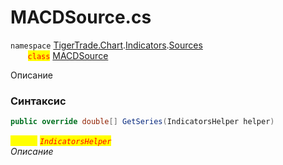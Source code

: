 
# MACDSource.cs
`namespace` [TigerTrade.Chart](../../../../../TigerTrade.Chart.md).[Indicators](../../../../../TigerTrade.Chart/Indicators.md).[Sources](../../../../../TigerTrade.Chart/Indicators/Sources.md)  
&nbsp;&nbsp;&nbsp;&nbsp;&nbsp;&nbsp;&nbsp;<mark style="color:red;">`class`</mark> [MACDSource](../../MACDSource.cs.md)

Описание

### Синтаксис
```csharp
public override double[] GetSeries(IndicatorsHelper helper)
```

<mark style="color:yellow;">`helper`</mark> <mark style="color:red;">*`IndicatorsHelper`*</mark>  
 *Описание*  
  

                    
                    